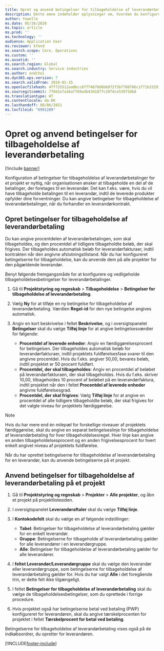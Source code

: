 ```yaml
---
title: Opret og anvend betingelser for tilbageholdelse af leverandørbetaling
description: Dette emne indeholder oplysninger om, hvordan du konfigurerer og vedligeholder tilbageholdelsesbetingelser for leverandørbetalinger.
author: Yowelle
ms.date: 05/26/2020
ms.topic: article
ms.prod: ''
ms.technology: ''
audience: Application User
ms.reviewer: kfend
ms.search.scope: Core, Operations
ms.custom: ''
ms.assetid: ''
ms.search.region: Global
ms.search.industry: Service industries
ms.author: andchoi
ms.dyn365.ops.version: 7
ms.search.validFrom: 2019-01-15
ms.openlocfilehash: 4ff725512aa0bcc87ff4670d6bb072f3bf780786c1f71b332914887f4d4ccf13
ms.sourcegitcommit: 7f8d1e7a16af769adb43d1877c28fdce53975db8
ms.translationtype: HT
ms.contentlocale: da-DK
ms.lasthandoff: 08/06/2021
ms.locfileid: "6991209"
---
```

# <a name="create-and-apply-vendor-payment-retention-terms"></a>Opret og anvend betingelser for tilbageholdelse af leverandørbetaling

[!include [banner](../includes/banner.md)] 

Konfiguration af betingelser for tilbageholdelse af leverandørbetalinger for et projekt er nyttig, når organisationen ønsker at tilbageholde en del af de betalinger, der foretages til en leverandør. Det kan f.eks. være, hvis du vil have tilbageholde betalingen til en leverandør, indtil de leverede produkter opfylder dine forventninger. Du kan angive betingelser for tilbageholdelse af leverandørbetalinger, når du forhandler en leverandørkontrakt.

## <a name="create-vendor-payment-retention-terms"></a>Opret betingelser for tilbageholdelse af leverandørbetaling

Du kan angive procentdelen af leverandørbetalingen, som skal tilbageholdes, og den procentdel af tidligere tilbageholdte beløb, der skal frigives. Der tilbageholdes automatisk beløb for leverandørfakturaer, indtil kontrakten når den angivne afslutningstilstand. Når du har konfigureret betingelserne for tilbageholdelse, kan du anvende dem på alle projekter for den pågældende leverandør.

Benyt følgende fremgangsmåde for at konfigurere og vedligeholde tilbageholdelsesbetingelser for leverandørbetalinger. 

1. Gå til **Projektstyring og regnskab** > **Tilbageholdelse** > **Betingelser for tilbageholdelse af leverandørbetaling**.
2. Vælg **Ny** for at tilføje en ny betingelse for tilbageholdelse af leverandørbetaling. Værdien **Regel-id** for den nye betingelse angives automatisk. 
3. Angiv en kort beskrivelse i feltet **Beskrivelse**, og i oversigtspanelet **Betingelser** skal du vælge **Tilføj linje** for at angive betingelsesværdier for følgende:

   - **Procentdel af leverede enheder**: Angiv en færdiggørelsesprocent for betingelsen. Der tilbageholdes automatisk beløb for leverandørfakturaer, indtil projektets fuldførelsesfase svarer til den angivne procentdel. Hvis du f.eks. angiver 50,00, bevares beløb, indtil projektet er 50 procent fuldført.
   - **Procentdel, der skal tilbageholdes**: Angiv en procentdel af beløbet på leverandørfakturaen, der skal tilbageholdes. Hvis du f.eks. skriver 10,00, tilbageholdes 10 procent af beløbet på en leverandørfaktura, indtil projektet når den i feltet **Procentdel af leverede enheder** angivne fuldførelsesgrad.
   - **Procentdel, der skal frigives**: Vælg **Tilføj linje** for at angive en procentdel af alle tidligere tilbageholdte beløb, der skal frigives for det valgte niveau for projektets færdiggørelse.

> [!NOTE]
> Hvis du har mere end én milepæl for forskellige niveauer af projektets færdiggørelse, skal du angive en separat betingelseslinje for tilbageholdelse af leverandørbetaling for hver tilbageholdelsesregel. Hver linje kan angive en anden tilbageholdelsesprocent og en anden frigivelsesprocent for hvert enkelt angivet niveau af projektets fuldførelse.

Når du har oprettet betingelserne for tilbageholdelse af leverandørbetaling for en leverandør, kan du anvende betingelserne på et projekt.

## <a name="apply-vendor-retention-terms-to-a-project"></a>Anvend betingelser for tilbageholdelse af leverandørbetaling på et projekt

1. Gå til **Projektstyring og regnskab** > **Projekter** > **Alle projekter**, og åbn et projekt på projektlistesiden.
2. I oversigtspanelet **Leverandøraftaler** skal du vælge **Tilføj linje**.
3. I **Kontokodefelt** skal du vælge en af følgende indstillinger: 

   - **Tabel**: Betingelser for tilbageholdelse af leverandørbetaling gælder for en enkelt leverandør.
   - **Gruppe**: Betingelserne for tilbageholde af leverandørbetaling gælder for alle leverandører i en leverandørgruppe.
   - **Alle**: Betingelser for tilbageholdelse af leverandørbetaling gælder for alle leverandører.

4. I **feltet Leverandør/Leverandørgruppe** skal du vælge den leverandør eller leverandørgruppe, som betingelserne for tilbageholdelse af leverandørbetaling gælder for. Hvis du har valgt **Alle** i det foregående trin, er dette felt ikke tilgængeligt.
5. I feltet **Betingelser for tilbageholdelse af leverandørbetaling** skal du vælge de tilbageholdelsesbetingelser, som du oprettede i forrige procedure.
6. Hvis projektet også har betingelserne betal ved betaling (PWP) konfigureret for leverandøren, skal du angive tærskelprocenten for projektet i feltet **Tærskelprocent for betal ved betaling**.

Betingelserne for tilbageholdelse af leverandørbetaling vises også på de indkøbsordrer, du opretter for leverandøren.


[!INCLUDE[footer-include](../includes/footer-banner.md)]